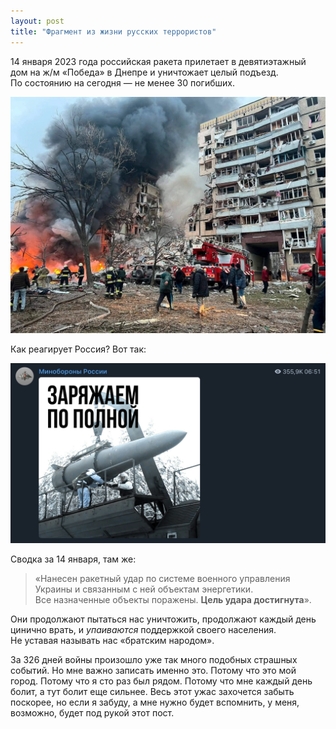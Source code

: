 ```yaml
---
layout: post
title: "Фрагмент из жизни русских террористов"
---
```


14 января 2023 года российская ракета прилетает в девятиэтажный дом на <span class="nowrap">ж/м «Победа»</span> в Днепре и уничтожает целый подъезд. По состоянию на сегодня — не менее 30 погибших.

![](/i/blog/terrorists/tragedy.webp)

<!-- more -->

Как реагирует Россия? Вот так:

![](/i/blog/terrorists/fuck-you-russian-ministry-of-defence.png)

Сводка за 14 января, там же:

> «Нанесен ракетный удар по системе военного управления Украины и связанным с ней объектам энергетики. Все назначенные объекты поражены. **Цель удара достигнута**».

Они продолжают пытаться нас уничтожить, продолжают каждый день цинично врать, и *упаиваются* поддержкой своего населения. Не уставая называть нас «братским народом».

За 326 дней войны произошло уже так много подобных страшных событий. Но мне важно записать именно это. Потому что это мой город. Потому что я сто раз был рядом. Потому что мне каждый день болит, а тут болит еще сильнее. Весь этот ужас захочется забыть поскорее, но если я забуду, а мне нужно будет вспомнить, у меня, возможно, будет под рукой этот пост.

